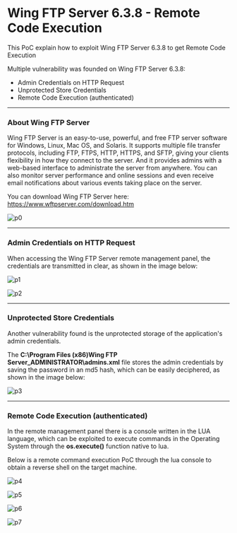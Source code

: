 # Wing FTP Server 6.3.8 - Remote Code Execution

This PoC explain how to exploit Wing FTP Server 6.3.8 to get Remote Code Execution

Multiple vulnerability was founded on Wing FTP Server 6.3.8:

- Admin Credentials on HTTP Request
- Unprotected Store Credentials
- Remote Code Execution (authenticated)

_______________________________________
### About Wing FTP Server

Wing FTP Server is an easy-to-use, powerful, and free FTP server software for Windows, Linux, Mac OS, and Solaris. It supports multiple file transfer protocols, including FTP, FTPS, HTTP, HTTPS, and SFTP, giving your clients flexibility in how they connect to the server. And it provides admins with a web-based interface to administrate the server from anywhere. You can also monitor server performance and online sessions and even receive email notifications about various events taking place on the server. 

You can download Wing FTP Server here: https://www.wftpserver.com/download.htm

![p0](http://sejalivre.org/poc3/0.png)


_______________________________________
### Admin Credentials on HTTP Request

When accessing the Wing FTP Server remote management panel, the credentials are transmitted in clear, as shown in the image below:


![p1](http://sejalivre.org/poc3/1.png)

![p2](http://sejalivre.org/poc3/2.png)


_______________________________________
### Unprotected Store Credentials

Another vulnerability found is the unprotected storage of the application's admin credentials.

The **C:\Program Files (x86)Wing FTP Server\_ADMINISTRATOR\admins.xml** file stores the admin credentials by saving the password in an md5 hash, which can be easily deciphered, as shown in the image below:


![p3](http://sejalivre.org/poc3/3.png)


_______________________________________
### Remote Code Execution (authenticated)

In the remote management panel there is a console written in the LUA language, which can be exploited to execute commands in the Operating System through the **os.execute()** function native to lua.

Below is a remote command execution PoC through the lua console to obtain a reverse shell on the target machine.


![p4](http://sejalivre.org/poc3/4.png)


![p5](http://sejalivre.org/poc3/5.png)


![p6](http://sejalivre.org/poc3/6.png)


![p7](http://sejalivre.org/poc3/7.png)
